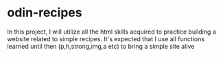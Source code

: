 # odin-recipes

In this project, I will utilize all the html skills acquired to practice building a website related to simple recipes. It's expected that I use all functions learned until then (p,h,strong,img,a etc) to bring a simple site alive